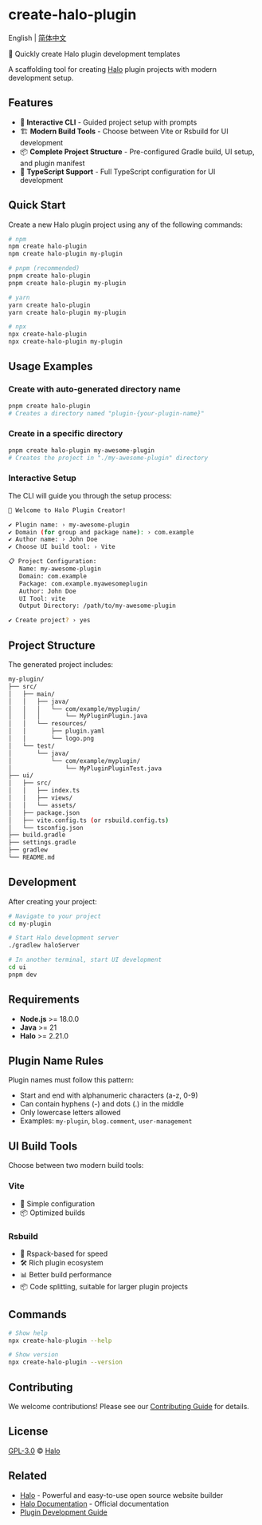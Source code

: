 # create-halo-plugin

English | [简体中文](README.zh-CN.md)

🚀 Quickly create Halo plugin development templates

A scaffolding tool for creating [Halo](https://www.halo.run) plugin projects with modern development setup.

## Features

- 🎯 **Interactive CLI** - Guided project setup with prompts
- 🏗️ **Modern Build Tools** - Choose between Vite or Rsbuild for UI development
- 📦 **Complete Project Structure** - Pre-configured Gradle build, UI setup, and plugin manifest
- 📝 **TypeScript Support** - Full TypeScript configuration for UI development

## Quick Start

Create a new Halo plugin project using any of the following commands:

```bash
# npm
npm create halo-plugin
npm create halo-plugin my-plugin

# pnpm (recommended)
pnpm create halo-plugin
pnpm create halo-plugin my-plugin

# yarn
yarn create halo-plugin
yarn create halo-plugin my-plugin

# npx
npx create-halo-plugin
npx create-halo-plugin my-plugin
```

## Usage Examples

### Create with auto-generated directory name

```bash
pnpm create halo-plugin
# Creates a directory named "plugin-{your-plugin-name}"
```

### Create in a specific directory

```bash
pnpm create halo-plugin my-awesome-plugin
# Creates the project in "./my-awesome-plugin" directory
```

### Interactive Setup

The CLI will guide you through the setup process:

```bash
🚀 Welcome to Halo Plugin Creator!

✔ Plugin name: › my-awesome-plugin
✔ Domain (for group and package name): › com.example
✔ Author name: › John Doe
✔ Choose UI build tool: › Vite

📋 Project Configuration:
   Name: my-awesome-plugin
   Domain: com.example
   Package: com.example.myawesomeplugin
   Author: John Doe
   UI Tool: vite
   Output Directory: /path/to/my-awesome-plugin

✔ Create project? › yes
```

## Project Structure

The generated project includes:

```bash
my-plugin/
├── src/
│   ├── main/
│   │   ├── java/
│   │   │   └── com/example/myplugin/
│   │   │       └── MyPluginPlugin.java
│   │   └── resources/
│   │       ├── plugin.yaml
│   │       └── logo.png
│   └── test/
│       └── java/
│           └── com/example/myplugin/
│               └── MyPluginPluginTest.java
├── ui/
│   ├── src/
│   │   ├── index.ts
│   │   ├── views/
│   │   └── assets/
│   ├── package.json
│   ├── vite.config.ts (or rsbuild.config.ts)
│   └── tsconfig.json
├── build.gradle
├── settings.gradle
├── gradlew
└── README.md
```

## Development

After creating your project:

```bash
# Navigate to your project
cd my-plugin

# Start Halo development server
./gradlew haloServer

# In another terminal, start UI development
cd ui
pnpm dev
```

## Requirements

- **Node.js** >= 18.0.0
- **Java** >= 21
- **Halo** >= 2.21.0

## Plugin Name Rules

Plugin names must follow this pattern:

- Start and end with alphanumeric characters (a-z, 0-9)
- Can contain hyphens (-) and dots (.) in the middle
- Only lowercase letters allowed
- Examples: `my-plugin`, `blog.comment`, `user-management`

## UI Build Tools

Choose between two modern build tools:

### Vite

- 🔧 Simple configuration
- 📦 Optimized builds

### Rsbuild

- 🚀 Rspack-based for speed
- 🛠️ Rich plugin ecosystem
- 📊 Better build performance
- 📦 Code splitting, suitable for larger plugin projects

## Commands

```bash
# Show help
npx create-halo-plugin --help

# Show version
npx create-halo-plugin --version
```

## Contributing

We welcome contributions! Please see our [Contributing Guide](CONTRIBUTING.md) for details.

## License

[GPL-3.0](LICENSE) © [Halo](https://github.com/halo-dev)

## Related

- [Halo](https://www.halo.run) - Powerful and easy-to-use open source website builder
- [Halo Documentation](https://docs.halo.run) - Official documentation
- [Plugin Development Guide](https://docs.halo.run/developer-guide/plugin/introduction)